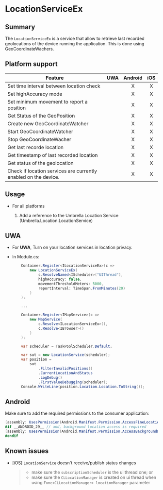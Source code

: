 # LocationServiceEx

## Summary

The `LocationServiceEx` is a service that allow to retrieve last recorded geolocations of the device running the application. This is done using GeoCoordinateWachers.

## Platform support

| Feature                                                            | UWA | Android | iOS |
| ------------------------------------------------------------------ |:---:|:-------:|:---:|
| Set time interval between location check                           |     |    X    |  X  |
| Set highAccuracy mode                                              |     |    X    |  X  |
| Set minimum movement to report a position                          |     |    X    |  X  |
| Get Status of the GeoPosition                                      |     |    X    |  X  |
| Create new GeoCoordinateWatcher                                    |     |    X    |  X  |
| Start GeoCoordinateWatcher                                         |     |    X    |  X  |
| Stop GeoCoordinateWacher                                           |     |    X    |  X  |
| Get last recorde location                                          |     |    X    |  X  |
| Get timestamp of last recorded location                            |     |    X    |  X  |
| Get status of the geolocation                                      |     |    X    |  X  |
| Check if location services are currently enabled on the device.    |     |    X    |  X  |

## Usage

- For all platforms

    1. Add a reference to the Umbrella Location Service (Umbrella.Location.LocationService)

## UWA

- For **UWA**,
	Turn on your location services in location privacy.

- In Module.cs:
	```cs
		Container.Register<ILocationServiceEx>(c =>
			new LocationServiceEx(
				c.ResolveNamed<IScheduler>("UIThread"),
				highAccuracy: false,
				movementThresholdMeters: 5000,
				reportInterval: TimeSpan.FromMinutes(20)
			)
		);

		...

		Container.Register<IMapService>(c =>
			new MapService(
				c.Resolve<ILocationServiceEx>(),
				c.Resolve<IBrowser>()
			)
		);
	```
	```cs
		var scheduler = TaskPoolScheduler.Default;

		var sut = new LocationService(scheduler);
		var position =
			sut
				.FilterInvalidPositions()
				.CurrentLocationAndStatus
				.LogDebug()
				.FirstValueDebugging(scheduler);
		Console.WriteLine(position.Location.Location.ToString());
	```

## Android

Make sure to add the required permissions to the consumer application:

```csharp
[assembly: UsesPermission(Android.Manifest.Permission.AccessFineLocation)]
#if __ANDROID_29__ // and, background location access is required
[assembly: UsesPermission(Android.Manifest.Permission.AccessBackgroundLocation)]
#endif
```

## Known issues
- [iOS] `LocationService` doesn't receive/publish status changes
  > - make sure the `subscriptionScheduler` is the ui thread one; or
  > - make sure the `CLLocationManager` is created on ui thread when using `Func<CLLocationManager> locationManager` parameter